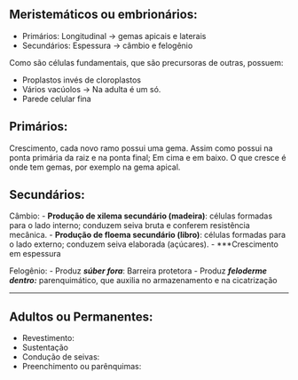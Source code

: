 ## Meristemáticos ou embrionários:

- Primários: Longitudinal -> gemas apicais e laterais
- Secundários: Espessura  -> câmbio e felogênio 

Como são células fundamentais, que são precursoras de outras, possuem:
- Proplastos invés de cloroplastos
- Vários vacúolos -> Na adulta é um só.
- Parede celular fina


## Primários: 

Crescimento, cada novo ramo possui uma gema. Assim como possui na ponta primária da raiz e na ponta final; Em cima e em baixo.
O que cresce é onde tem gemas, por exemplo na gema apical. 

## Secundários:

Câmbio: 
	- **Produção de xilema secundário (madeira)**: células formadas para o lado interno; conduzem seiva bruta e conferem resistência mecânica.
	- **Produção de floema secundário (libro)**: células formadas para o lado externo; conduzem seiva elaborada (açúcares).
	- ***Crescimento em espessura

Felogênio:
	- Produz ***súber fora***: Barreira protetora
	- Produz ***feloderme dentro:*** parenquimático, que auxilia no armazenamento e na cicatrização 

---

## Adultos ou Permanentes:

- Revestimento:
- Sustentação
- Condução de seivas:
- Preenchimento ou parênquimas: